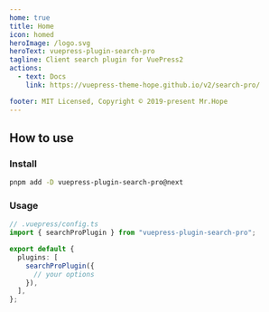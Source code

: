 ```yaml
---
home: true
title: Home
icon: homed
heroImage: /logo.svg
heroText: vuepress-plugin-search-pro
tagline: Client search plugin for VuePress2
actions:
  - text: Docs
    link: https://vuepress-theme-hope.github.io/v2/search-pro/

footer: MIT Licensed, Copyright © 2019-present Mr.Hope
---
```


## How to use

### Install

```bash
pnpm add -D vuepress-plugin-search-pro@next
```

### Usage

```ts
// .vuepress/config.ts
import { searchProPlugin } from "vuepress-plugin-search-pro";

export default {
  plugins: [
    searchProPlugin({
      // your options
    }),
  ],
};
```
